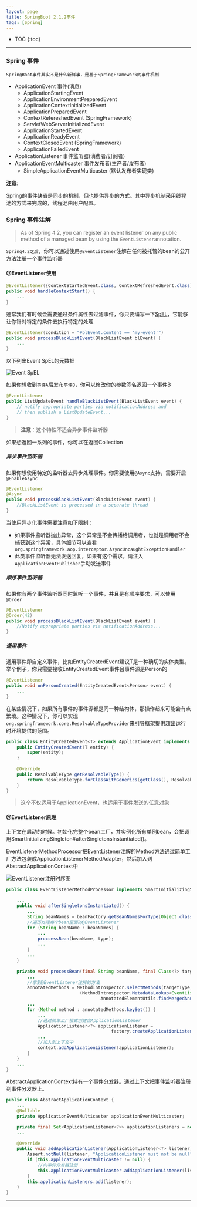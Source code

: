 ```yaml
---
layout: page
title: SpringBoot 2.1.2事件
tags: [Spring]	
---
```


* TOC
{:toc}
-----

### Spring 事件

`SpringBoot事件其实不是什么新鲜事，是基于SpringFramework的事件机制`

* ApplicationEvent 事件(消息)
  * ApplicationStartingEvent
  * ApplicationEnvironmentPreparedEvent
  * ApplicationContextInitializedEvent
  * ApplicationPreparedEvent
  * ContextRefereshedEvent (SpringFramework)
  * ServletWebServerInitializedEvent
  * ApplicationStartedEvent
  * ApplicationReadyEvent
  * ContextClosedEvent (SpringFramework)
  * ApplicationFailedEvent
* ApplicationListener 事件监听器(消费者/订阅者)
* ApplicationEventMulticaster 事件发布者(生产者/发布者)
  * SimpleApplicationEventMulticaster (默认发布者实现类)

**注意**:

Spring的事件缺省是同步的机制，但也提供异步的方式。其中异步机制采用线程池的方式来完成的，线程池由用户配置。

### Spring 事件注解

> As of Spring 4.2, you can register an event listener on any public method of a managed bean by using the `EventListener`annotation.

`Spring4.2之后`，你可以通过使用`@EventListener`注解在任何被托管的bean的公开方法注册一个事件监听器

#### @EventListener使用

```java
@EventListener({ContextStartedEvent.class, ContextRefreshedEvent.class})
public void handleContextStart() {
    ...
}
```

通常我们有时候会需要通过条件属性去过滤事件，你只要编写一下[SpEL]([https://docs.spring.io/spring/docs/5.1.4.RELEASE/spring-framework-reference/core.html#expressions](https://docs.spring.io/spring/docs/5.1.4.RELEASE/spring-framework-reference/core.html#expressions))，它能够让你针对特定的条件去执行特定的处理

```java
@EventListener(condition = "#blEvent.content == 'my-event'")
public void processBlackListEvent(BlackListEvent blEvent) {
    ...
}
```

以下列出Event SpEL的元数据

![Event SpEL]({{site.url}}/images/Event_SpEL.png)

如果你想收到`事件A`后发布`事件B`，你可以修改你的参数签名返回一个事件B

```java
@EventListener
public ListUpdateEvent handleBlackListEvent(BlackListEvent event) {
    // notify appropriate parties via notificationAddress and
    // then publish a ListUpdateEvent...
}
```

> **注意**：这个特性不适合异步事件监听器

如果想返回一系列的事件，你可以在返回Collection<ApplicationEvent>

##### 异步事件监听器

如果你想使用特定的监听器去异步处理事件。你需要使用`@Async`支持，需要开启`@EnableAsync`

```java
@EventListener
@Async
public void processBlackListEvent(BlackListEvent event) {
    //BlackListEvent is processed in a separate thread
}
```

当使用异步化事件需要注意如下限制：

* 如果事件监听器抛出异常，这个异常是不会传播给调用者，也就是调用者不会捕获到这个异常，具体细节可以查看`org.springframework.aop.interceptor.AsyncUncaughtExceptionHandler`
* 此类事件监听器无法发送回复，如果有这个需求，请注入`ApplicationEventPublisher`手动发送事件

##### 顺序事件监听器

如果你有两个事件监听器同时监听一个事件，并且是有顺序要求，可以使用`@Order`

```java
@EventListener
@Order(42)
public void processBlackListEvent(BlackListEvent event) {
    //Notify appropriate parties via notificationAddress...
}
```

##### 通用事件

通用事件即自定义事件，比如EntityCreatedEvent<T>建议T是一种确切的实体类型。举个例子，你只需要接收EntityCreatedEvent事件且事件源是Person的

```java
@EventListener
public void onPersonCreated(EntityCreatedEvent<Person> event) {
    ...
}
```

在某些情况下，如果所有事件的事件源都是同一种结构体，那操作起来可能会有点繁琐。这种情况下，你可以实现`org.springframework.core.ResolvableTypeProvider`来引导框架提供超出运行时环境提供的范围。

```java
public class EntityCreatedEvent<T> extends ApplicationEvent implements ResolvableTypeProvider {
    public EntityCreatedEvent(T entity) {
    	super(entity);
    }
  
    @Override
    public ResolvableType getResolvableType() {
        return ResolvableType.forClassWithGenerics(getClass(), ResolvableType.forInstance(getSource()));
    }
}
```

> 这个不仅适用于ApplicationEvent，也适用于事件发送的任意对象

#### @EventListener原理

​	上下文在启动的时候。初始化完整个bean工厂，并实例化所有单例bean，会把调用SmartInitializingSingleton#afterSingletonsInstantiated()。

​	EventListenerMethodProcessor把EventListener注解的Method方法通过简单工厂方法包装成ApplicationListenerMethodAdapter，然后加入到AbstractApplicationContext中

![EventListener注册时序图]({{site.url}}/images/EventListener注册时序图.png)

```java
public class EventListenerMethodProcessor implements SmartInitializingSingleton {
    
    ...
    public void afterSingletonsInstantiated() {
    	...
        String beanNames = beanFactory.getBeanNamesForType(Object.class);
      	//遍历处理每个bean里面的@EventListener
      	for (String beanName : beanNames) {
            ...
            proccessBean(beanName, type);
            ...
      	}
        ...
    }
    
    private void processBean(final String beanName, final Class<?> targetType) {
        ...
        //拿到@EventListener注解的方法
        annotatedMethods = MethodIntrospector.selectMethods(targetType,
                            (MethodIntrospector.MetadataLookup<EventListener>) method ->
                                    AnnotatedElementUtils.findMergedAnnotation(method, EventListener.class));	
        ...
        for (Method method : annotatedMethods.keySet()) {
            ...
            //通过简单工厂模式创建出ApplicationListener
            ApplicationListener<?> applicationListener =
                                        factory.createApplicationListener(beanName, targetType, methodToUse);
            ...
            //加入到上下文中
            context.addApplicationListener(applicationListener);
        }
    }
    ...
}
```
AbstractApplicationContext持有一个事件分发器。通过上下文把事件监听器注册到事件分发器上。

```java
public class AbstractApplicationContext {
  	...
	@Nullable
	private ApplicationEventMulticaster applicationEventMulticaster;

	private final Set<ApplicationListener<?>> applicationListeners = new LinkedHashSet<>();
  	...
    
    @Override
	public void addApplicationListener(ApplicationListener<?> listener) {
		Assert.notNull(listener, "ApplicationListener must not be null");
		if (this.applicationEventMulticaster != null) {
          	//向事件分发器注册
			this.applicationEventMulticaster.addApplicationListener(listener);
		}
		this.applicationListeners.add(listener);
	}
}
```

------

[^1]: Spring Framework Event Annotation-[https://docs.spring.io/spring/docs/5.1.4.RELEASE/spring-framework-reference/core.html#context-functionality-events-annotation](https://docs.spring.io/spring/docs/5.1.4.RELEASE/spring-framework-reference/core.html#context-functionality-events-annotation)